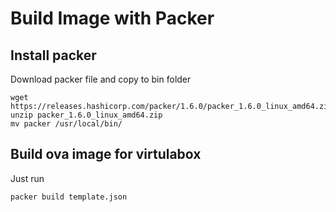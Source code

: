 # Build Image with Packer

## Install packer
Download packer file and copy to bin folder  
```
wget https://releases.hashicorp.com/packer/1.6.0/packer_1.6.0_linux_amd64.zip
unzip packer_1.6.0_linux_amd64.zip
mv packer /usr/local/bin/
```

## Build ova image for virtulabox
Just run  
```
packer build template.json
```
